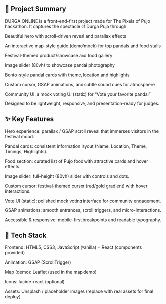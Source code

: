 ## 🎯 Project Summary

DURGA ONLINE is a front-end-first project made for The Pixels of Pujo hackathon. It captures the spectacle of Durga Puja through:

Beautiful hero with scroll-driven reveal and parallax effects

An interactive map-style guide (demo/mock) for top pandals and food stalls

Festival-themed product/showcase and food gallery

Image slider (80vh) to showcase pandal photography

Bento-style pandal cards with theme, location and highlights

Custom cursor, GSAP animations, and subtle sound cues for atmosphere

Community UI: a mock voting UI (static) for “Vote your favorite pandal”

Designed to be lightweight, responsive, and presentation-ready for judges.

## ✨ Key Features

Hero experience: parallax / GSAP scroll reveal that immerses visitors in the festival mood.

Pandal cards: consistent information layout (Name, Location, Theme, Timings, Highlights).

Food section: curated list of Pujo food with attractive cards and hover effects.

Image slider: full-height (80vh) slider with controls and dots.

Custom cursor: festival-themed cursor (red/gold gradient) with hover interactions.

Vote UI (static): polished mock voting interface for community engagement.

GSAP animations: smooth entrances, scroll triggers, and micro-interactions.

Accessible & responsive: mobile-first breakpoints and readable typography.

## 🧩 Tech Stack

Frontend: HTML5, CSS3, JavaScript (vanilla) + React (components provided)

Animation: GSAP (ScrollTrigger)

Map (demo): Leaflet (used in the map demo)

Icons: lucide-react (optional)

Assets: Unsplash / placeholder images (replace with real assets for final deploy)
